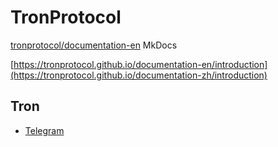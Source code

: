 # TronProtocol

[tronprotocol/documentation-en](https://tronprotocol.github.io/documentation-en/introduction)  MkDocs 

[https://tronprotocol.github.io/documentation-en/introduction](https://tronprotocol.github.io/documentation-zh/introduction)

## Tron

- [ Telegram](https://t.me/troncoredevscommunity)
